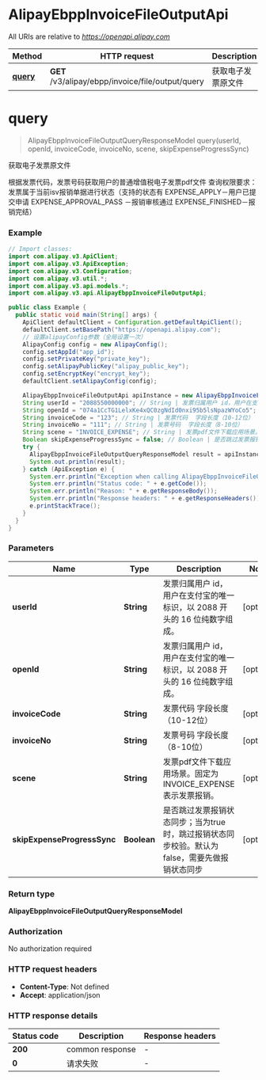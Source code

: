 # AlipayEbppInvoiceFileOutputApi

All URIs are relative to *https://openapi.alipay.com*

| Method | HTTP request | Description |
|------------- | ------------- | -------------|
| [**query**](AlipayEbppInvoiceFileOutputApi.md#query) | **GET** /v3/alipay/ebpp/invoice/file/output/query | 获取电子发票原文件 |


<a name="query"></a>
# **query**
> AlipayEbppInvoiceFileOutputQueryResponseModel query(userId, openId, invoiceCode, invoiceNo, scene, skipExpenseProgressSync)

获取电子发票原文件

根据发票代码，发票号码获取用户的普通增值税电子发票pdf文件  查询权限要求： 发票属于当前isv报销单据进行状态（支持的状态有 EXPENSE_APPLY－用户已提交申请 EXPENSE_APPROVAL_PASS －报销审核通过 EXPENSE_FINISHED－报销完结）

### Example
```java
// Import classes:
import com.alipay.v3.ApiClient;
import com.alipay.v3.ApiException;
import com.alipay.v3.Configuration;
import com.alipay.v3.util.*;
import com.alipay.v3.api.models.*;
import com.alipay.v3.api.AlipayEbppInvoiceFileOutputApi;

public class Example {
  public static void main(String[] args) {
    ApiClient defaultClient = Configuration.getDefaultApiClient();
    defaultClient.setBasePath("https://openapi.alipay.com");
    // 设置alipayConfig参数（全局设置一次）
    AlipayConfig config = new AlipayConfig();
    config.setAppId("app_id");
    config.setPrivateKey("private_key");
    config.setAlipayPublicKey("alipay_public_key");
    config.setEncryptKey("encrypt_key");
    defaultClient.setAlipayConfig(config);

    AlipayEbppInvoiceFileOutputApi apiInstance = new AlipayEbppInvoiceFileOutputApi(defaultClient);
    String userId = "2088550000000"; // String | 发票归属用户 id，用户在支付宝的唯一标识，以 2088 开头的 16 位纯数字组成。
    String openId = "074a1CcTG1LelxKe4xQC0zgNdId0nxi95b5lsNpazWYoCo5"; // String | 发票归属用户 id，用户在支付宝的唯一标识，以 2088 开头的 16 位纯数字组成。
    String invoiceCode = "123"; // String | 发票代码  字段长度（10-12位）
    String invoiceNo = "111"; // String | 发票号码  字段长度（8-10位）
    String scene = "INVOICE_EXPENSE"; // String | 发票pdf文件下载应用场景。固定为 INVOICE_EXPENSE  表示发票报销。
    Boolean skipExpenseProgressSync = false; // Boolean | 是否跳过发票报销状态同步；当为true时，跳过报销状态同步校验。默认为false，需要先做报销状态同步
    try {
      AlipayEbppInvoiceFileOutputQueryResponseModel result = apiInstance.query(userId, openId, invoiceCode, invoiceNo, scene, skipExpenseProgressSync);
      System.out.println(result);
    } catch (ApiException e) {
      System.err.println("Exception when calling AlipayEbppInvoiceFileOutputApi#query");
      System.err.println("Status code: " + e.getCode());
      System.err.println("Reason: " + e.getResponseBody());
      System.err.println("Response headers: " + e.getResponseHeaders());
      e.printStackTrace();
    }
  }
}
```

### Parameters

| Name | Type | Description  | Notes |
|------------- | ------------- | ------------- | -------------|
| **userId** | **String**| 发票归属用户 id，用户在支付宝的唯一标识，以 2088 开头的 16 位纯数字组成。 | [optional] |
| **openId** | **String**| 发票归属用户 id，用户在支付宝的唯一标识，以 2088 开头的 16 位纯数字组成。 | [optional] |
| **invoiceCode** | **String**| 发票代码  字段长度（10-12位） | [optional] |
| **invoiceNo** | **String**| 发票号码  字段长度（8-10位） | [optional] |
| **scene** | **String**| 发票pdf文件下载应用场景。固定为 INVOICE_EXPENSE  表示发票报销。 | [optional] |
| **skipExpenseProgressSync** | **Boolean**| 是否跳过发票报销状态同步；当为true时，跳过报销状态同步校验。默认为false，需要先做报销状态同步 | [optional] |

### Return type

**AlipayEbppInvoiceFileOutputQueryResponseModel**

### Authorization

No authorization required

### HTTP request headers

 - **Content-Type**: Not defined
 - **Accept**: application/json

### HTTP response details
| Status code | Description | Response headers |
|-------------|-------------|------------------|
| **200** | common response |  -  |
| **0** | 请求失败 |  -  |

